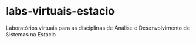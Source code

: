 # labs-virtuais-estacio
Laboratórios virtuais para as disciplinas de Análise e Desenvolvimento de Sistemas na Estácio
